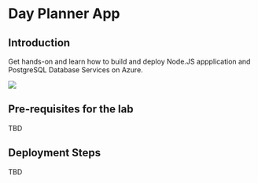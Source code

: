 # Day Planner App

## Introduction
Get hands-on and learn how to build and deploy Node.JS appplication and PostgreSQL Database Services on Azure.

<a href="https://portal.azure.com/#create/Microsoft.Template/uri/https%3A%2F%2Fraw.githubusercontent.com%2FClick2Cloud%2Fpostgres-nodejs-app%2Fmaster%2Fazure-deploy.json" target="_blank">
    <img src="http://azuredeploy.net/deploybutton.png"/>
</a>

## Pre-requisites for the lab
TBD

## Deployment Steps
TBD